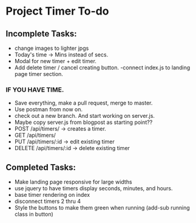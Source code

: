 # Project Timer To-do

## Incomplete Tasks:
- change images to lighter jpgs
- Today's time -> Mins instead of secs.  
- Modal for new timer + edit timer.
- Add delete timer / cancel creating button.
-connect index.js to landing page timer section.

### IF YOU HAVE TIME.
- Save everything, make a pull request, merge to master.
- Use postman from now on.
- check out a new branch. And start working on server.js.
- Maybe copy server.js from blogpost as starting point??
- POST /api/timers/ -> creates a timer.
- GET /api/timers/
- PUT /api/timers/:id -> edit existing timer
- DELETE /api/timers/:id -> delete existing timer


## Completed Tasks:
- Make landing page responsive for large widths
- use jquery to have timers display seconds, minutes, and hours.
- base timer rendering on index
- disconnect timers 2 thru 4
- Style the buttons to make them green when running (add-sub running class in button)

